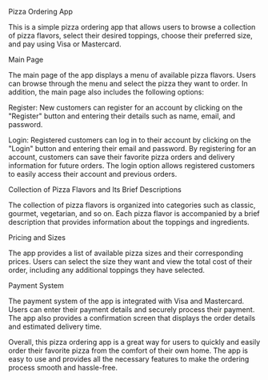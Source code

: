 Pizza Ordering App

This is a simple pizza ordering app that allows users to browse a collection of pizza flavors, select their desired toppings, choose their preferred size, and pay using Visa or Mastercard.

Main Page

The main page of the app displays a menu of available pizza flavors. Users can browse through the menu and select the pizza they want to order. In addition, the main page also includes the following options:

  Register: 
New customers can register for an account by clicking on the "Register" button and entering their details such as name, email, and password.

  Login: 
Registered customers can log in to their account by clicking on the "Login" button and entering their email and password.
By registering for an account, customers can save their favorite pizza orders and delivery information for future orders. The login option allows registered customers to easily access their account and previous orders.

Collection of Pizza Flavors and Its Brief Descriptions

The collection of pizza flavors is organized into categories such as classic, gourmet, vegetarian, and so on. Each pizza flavor is accompanied by a brief description that provides information about the toppings and ingredients.

Pricing and Sizes

The app provides a list of available pizza sizes and their corresponding prices. Users can select the size they want and view the total cost of their order, including any additional toppings they have selected.

Payment System

The payment system of the app is integrated with Visa and Mastercard. Users can enter their payment details and securely process their payment. The app also provides a confirmation screen that displays the order details and estimated delivery time.

Overall, this pizza ordering app is a great way for users to quickly and easily order their favorite pizza from the comfort of their own home. The app is easy to use and provides all the necessary features to make the ordering process smooth and hassle-free.
